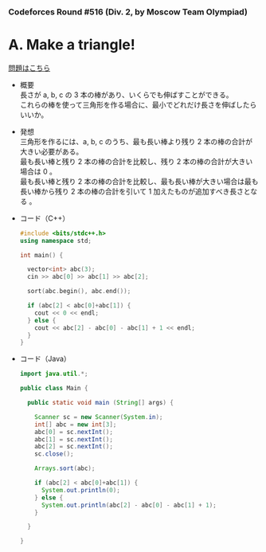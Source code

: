 ### Codeforces Round #516 (Div. 2, by Moscow Team Olympiad)

# A. Make a triangle!

  [問題はこちら](https://codeforces.com/problemset/problem/1064/A)
  
- 概要<br>
  長さが a, b, c の 3 本の棒があり、いくらでも伸ばすことができる。<br>
  これらの棒を使って三角形を作る場合に、最小でどれだけ長さを伸ばしたらいいか。

  
- 発想<br>
  三角形を作るには、a, b, c のうち、最も長い棒より残り 2 本の棒の合計が大きい必要がある。<br>
  最も長い棒と残り 2 本の棒の合計を比較し、残り 2 本の棒の合計が大きい場合は 0 。<br>
  最も長い棒と残り 2 本の棒の合計を比較し、最も長い棒が大きい場合は最も長い棒から残り 2 本の棒の合計を引いて 1 加えたものが追加すべき長さとなる 。<br>
  
  
- コード（C++）

  ```cpp
  #include <bits/stdc++.h>
  using namespace std;

  int main() {

    vector<int> abc(3);
    cin >> abc[0] >> abc[1] >> abc[2];

    sort(abc.begin(), abc.end());

    if (abc[2] < abc[0]+abc[1]) {
      cout << 0 << endl;
    } else {
      cout << abc[2] - abc[0] - abc[1] + 1 << endl;
    }
  }
  ```
  
- コード（Java）

  ```java
  import java.util.*;

  public class Main {

    public static void main (String[] args) {

      Scanner sc = new Scanner(System.in);
      int[] abc = new int[3];
      abc[0] = sc.nextInt();
      abc[1] = sc.nextInt();
      abc[2] = sc.nextInt();
      sc.close();

      Arrays.sort(abc);

      if (abc[2] < abc[0]+abc[1]) {
        System.out.println(0);
      } else {
        System.out.println(abc[2] - abc[0] - abc[1] + 1);
      }

    }

  }
  ```
    